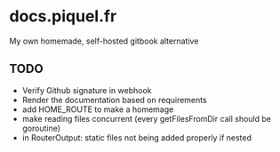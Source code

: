 # docs.piquel.fr

My own homemade, self-hosted gitbook alternative

## TODO

- Verify Github signature in webhook
- Render the documentation based on requirements
- add HOME_ROUTE to make a homemage
- make reading files concurrent (every getFilesFromDir call should be goroutine)
- in RouterOutput: static files not being added properly if nested
